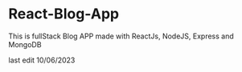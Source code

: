 # React-Blog-App

This is fullStack Blog APP made with ReactJs, NodeJS, Express and MongoDB

last edit 10/06/2023
